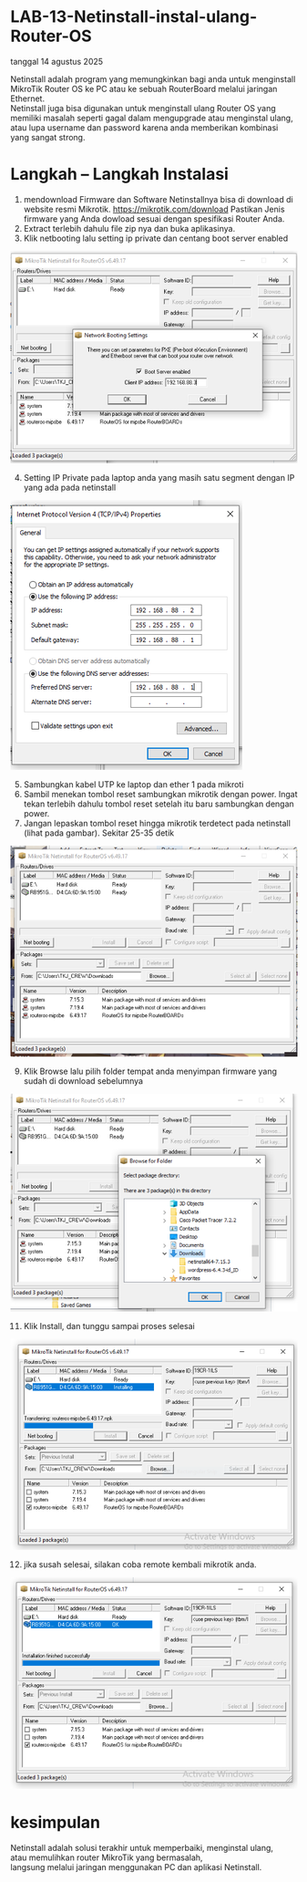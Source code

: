 # LAB-13-Netinstall-instal-ulang-Router-OS
tanggal 14 agustus 2025 

Netinstall adalah program yang  memungkinkan bagi anda untuk menginstall MikroTik Router OS ke PC atau ke sebuah RouterBoard melalui jaringan Ethernet.  
Netinstall juga bisa digunakan untuk menginstall ulang Router OS yang memiliki masalah seperti gagal dalam mengupgrade atau menginstal ulang,  
atau lupa username dan password karena anda memberikan kombinasi yang sangat strong.  

# Langkah – Langkah Instalasi
   1. mendownload Firmware dan Software Netinstallnya
      bisa di download di website resmi Mikrotik. https://mikrotik.com/download
      Pastikan Jenis firmware yang Anda dowload sesuai dengan spesifikasi Router Anda.
  2. Extract terlebih dahulu file  zip nya dan buka aplikasinya.
  3. Klik netbooting lalu setting ip private dan centang boot server enabled

![m](lib2.PNG)

  4. Setting IP Private pada laptop anda yang masih satu segment dengan IP yang ada pada netinstall

![m](lib1.PNG)

  5. Sambungkan kabel UTP ke laptop dan ether 1 pada mikroti
  6. Sambil menekan tombol reset sambungkan mikrotik dengan power.
     Ingat tekan terlebih dahulu tombol reset setelah itu baru sambungkan dengan power.
  7. Jangan lepaskan tombol reset hingga mikrotik terdetect pada netinstall (lihat pada gambar). Sekitar 25-35 detik

![M](pop.PNG)

  9. Klik Browse lalu pilih folder tempat anda menyimpan firmware yang sudah di download sebelumnya

![M](pop1.PNG)
 
  11. Klik Install, dan tunggu sampai proses selesai

![M](pop2.PNG)

  12. jika susah selesai, silakan coba remote kembali mikrotik anda.  

![M](pop3.PNG)

# kesimpulan 
Netinstall adalah solusi terakhir untuk memperbaiki, menginstal ulang,  
atau memulihkan router MikroTik yang bermasalah,  
langsung melalui jaringan menggunakan PC dan aplikasi Netinstall.  
